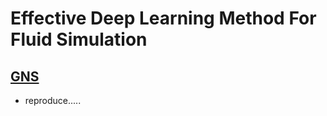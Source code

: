 # Effective Deep Learning Method For Fluid Simulation





## [GNS](./gns/README.md)

- reproduce.....







